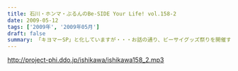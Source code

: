```yaml
---
title: 石川・ホンマ・ぶるんのBe-SIDE Your Life! vol.158-2
date: 2009-05-12
tags: ['2009年', '2009年05月']
draft: false
summary: 「キヨマーSP」と化していますが・・・お話の通り、ビーサイグッズ祭りを開催するのでグッズを買いそびれているキミはホームページを要チェックですぞ！NAMAE
---
```


http://project-phi.ddo.jp/ishikawa/ishikawa158_2.mp3
